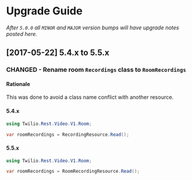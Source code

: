 # Upgrade Guide

_After `5.0.0` all `MINOR` and `MAJOR` version bumps will have upgrade notes
posted here._

[2017-05-22] 5.4.x to 5.5.x
---------------------------

### CHANGED - Rename room `Recordings` class to `RoomRecordings`

#### Rationale
This was done to avoid a class name conflict with another resource.

#### 5.4.x
```cs
using Twilio.Rest.Video.V1.Room;

var roomRecordings = RecordingResource.Read();
```

#### 5.5.x
```cs
using Twilio.Rest.Video.V1.Room;

var roomRecordings = RoomRecordingResource.Read();
```

